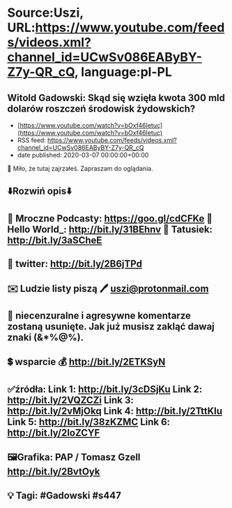 # Source:Uszi, URL:https://www.youtube.com/feeds/videos.xml?channel_id=UCwSv086EAByBY-Z7y-QR_cQ, language:pl-PL

## Witold Gadowski: Skąd się wzięła kwota 300 mld dolarów roszczeń środowisk żydowskich?
 - [https://www.youtube.com/watch?v=bOxf46Ietuc](https://www.youtube.com/watch?v=bOxf46Ietuc)
 - RSS feed: https://www.youtube.com/feeds/videos.xml?channel_id=UCwSv086EAByBY-Z7y-QR_cQ
 - date published: 2020-03-07 00:00:00+00:00

🤪 Miło, że tutaj zajrzałeś.  Zapraszam do oglądania.

⬇️Rozwiń opis⬇️
-------------------------------------------------------------
👀 Mroczne Podcasty: https://goo.gl/cdCFKe
👀 Hello World_: http://bit.ly/31BEhnv
👀 Tatusiek: http://bit.ly/3aSCheE
-------------------------------------------------------------
👀 twitter: http://bit.ly/2B6jTPd
-------------------------------------------------------------
✉️ Ludzie listy piszą 
🖊️ uszi@protonmail.com
-------------------------------------------------------------
👺 niecenzuralne i agresywne komentarze zostaną usunięte.  Jak już musisz zakląć dawaj znaki (&*%@%).
-------------------------------------------------------------
💲 wsparcie
💰 http://bit.ly/2ETKSyN
-------------------------------------------------------------
✅źródła:
Link 1:                   http://bit.ly/3cDSjKu
Link 2:                   http://bit.ly/2VQZCZi
Link 3:                   http://bit.ly/2vMjOkq
Link 4:                   http://bit.ly/2TttKIu
Link 5:                   http://bit.ly/38zKZMC
Link 6:                   http://bit.ly/2IoZCYF
---------------------------------------------------------------
🖼Grafika:
PAP / Tomasz Gzell
http://bit.ly/2BvtOyk
---------------------------------------------------------------
💡 Tagi: #Gadowski #s447
---------------------------------------------------------------

